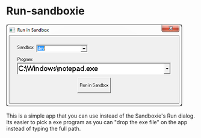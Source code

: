 # Run-sandboxie

![App preview](app-preview.png "App preview")

This is a simple app that you can use instead of the Sandboxie's Run dialog.
Its easier to pick a exe program as you can "drop the exe file" on the app instead of typing the full path.
